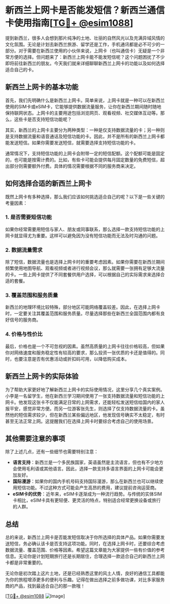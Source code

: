 # 新西兰上网卡是否能发短信？新西兰通信卡使用指南[[TG💪+ @esim1088](https://t.me/s/esim1088)]

提到新西兰，很多人会想到那片纯净的土地、壮丽的自然风光以及充满异域风情的文化氛围。无论是计划去新西兰旅游、留学还是工作，手机通讯都是必不可少的一部分。对于需要在新西兰使用的小伙伴来说，上网卡（也叫通信卡）无疑是一个非常方便的选择。但问题来了：新西兰上网卡能不能发短信呢？这个问题困扰了不少即将前往新西兰的朋友。今天我们就来详细聊聊新西兰上网卡的功能以及如何选择适合自己的卡。

## 新西兰上网卡的基本功能

首先，我们先明确什么是新西兰上网卡。简单来说，上网卡就是一种可以在新西兰使用的SIM卡或eSIM卡，它能够提供数据流量服务，让你在新西兰期间随时随地保持联网状态。上网卡的主要用途包括浏览网页、观看视频、社交媒体互动等。那么，这些卡是否支持短信功能呢？

其实，新西兰的上网卡主要分为两种类型：一种是仅支持数据流量的卡；另一种则是支持数据流量和语音通话及短信功能的卡。因此，并不是所有的新西兰上网卡都能发送短信。如果你需要发送短信，就需要选择支持短信功能的卡。

通常情况下，支持短信功能的上网卡会附带一定的短信配额。这个配额可能是固定的，也可能是按需计费的。比如，有些卡可能会提供每月固定数量的免费短信，超出部分则需要额外付费。具体的情况需要根据不同的服务商来决定。

## 如何选择合适的新西兰上网卡

既然上网卡有多种选择，那么我们应该如何挑选适合自己的呢？以下是一些关键的考量因素：

### 1. 是否需要短信功能

如果你经常需要用短信与家人、朋友或同事联系，那么选择一款支持短信功能的上网卡就显得尤为重要。这样可以避免因为没有短信功能而无法及时沟通的问题。

### 2. 数据流量需求

除了短信，数据流量也是选择上网卡时的重要考虑因素。如果你需要在新西兰期间频繁使用地图导航、观看视频或者进行视频会议，那么就需要一张拥有足够大流量的卡。一些上网卡提供了不同套餐供用户选择，可以根据自己的实际需求来选择合适的套餐。

### 3. 覆盖范围和服务质量

新西兰的地理环境比较特殊，部分地区可能网络覆盖较差。因此，在选择上网卡时，一定要关注其覆盖范围和服务质量。尽量选择那些在新西兰全国范围内都有良好信号的服务商。

### 4. 价格与性价比

最后，价格也是一个不可忽视的因素。虽然高质量的上网卡往往价格较高，但如果你对网络速度和服务稳定性有较高的要求，那么投资一张优质的卡还是值得的。同时，也要注意是否有优惠活动或折扣码可用，以降低购买成本。

## 新西兰上网卡的实际体验

为了帮助大家更好地了解新西兰上网卡的实际使用情况，这里分享几个真实案例。小李是一名留学生，他在新西兰学习期间使用了一张支持数据流量和短信功能的上网卡。他发现这张卡不仅能满足日常的上网需求，还能轻松发送短信给国内的家人报平安，感觉非常方便。而另一位游客张先生，则选择了仅支持数据流量的卡。虽然他的短信需求较少，但在新西兰某些偏远地区，他发现信号确实不太稳定，有时甚至无法正常上网。这提醒我们在选择上网卡时要综合考虑自己的使用场景。

## 其他需要注意的事项

除了上述几点，还有一些细节也需要特别注意：

- **语言支持**：新西兰是一个多民族国家，英语虽然是主流语言，但也有不少地方会使用毛利语或其他语言。因此，选择一款支持多语言界面的上网卡可能会更加友好。
- **国际漫游**：如果你的国内手机号码支持国际漫游，那么在新西兰也可以继续使用短信功能。不过这种方式可能会产生高昂的费用，建议提前咨询运营商。
- **eSIM卡的优势**：近年来，eSIM卡逐渐成为一种流行趋势。与传统的实体SIM卡相比，eSIM卡具有更轻便、更灵活的特点，特别适合经常更换设备或旅行的人群。

## 总结

总的来说，新西兰上网卡是否能发短信取决于你所选择的具体产品。如果你需要发送短信，务必确认该卡是否支持这项功能。同时，在选择上网卡时，还要综合考虑数据流量、覆盖范围、价格等因素。希望这篇文章能为大家提供一些有价值的参考信息。无论你是计划短期旅行还是长期居住，合理选择一款适合自己的新西兰上网卡都是非常重要的。

无论你是初次踏上这片土地，还是已经熟悉这里的风土人情，良好的通信工具都能为你的旅程增添更多的便利与乐趣。记得在做出选择之前多做功课，对比多家服务商的产品，找到最适合自己的那一款哦！

[[TG💪+ @esim1088](https://t.me/s/esim1088) ![Image](https://i.postimg.cc/4NQfJmqS/Snipaste-2025-05-13-00-14-12.png)]